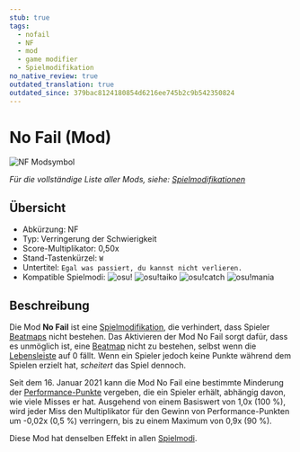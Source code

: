 ```yaml
---
stub: true
tags:
  - nofail
  - NF
  - mod
  - game modifier
  - Spielmodifikation
no_native_review: true
outdated_translation: true
outdated_since: 379bac8124180854d6216ee745b2c9b542350824
---
```


# No Fail (Mod)

![NF Modsymbol](/wiki/shared/mods/NF.png "No Fail (NF) Modsymbol")

*Für die vollständige Liste aller Mods, siehe: [Spielmodifikationen](/wiki/Gameplay/Game_modifier)*

## Übersicht

- Abkürzung: NF
- Typ: Verringerung der Schwierigkeit
- Score-Multiplikator: 0,50x
- Stand-Tastenkürzel: `W`
- Untertitel: `Egal was passiert, du kannst nicht verlieren.`
- Kompatible Spielmodi: ![][osu!] ![][osu!taiko] ![][osu!catch] ![][osu!mania]

## Beschreibung

Die Mod **No Fail** ist eine [Spielmodifikation](/wiki/Gameplay/Game_modifier), die verhindert, dass Spieler [Beatmaps](/wiki/Beatmap) nicht bestehen. Das Aktivieren der Mod No Fail sorgt dafür, dass es unmöglich ist, eine [Beatmap](/wiki/Beatmap) nicht zu bestehen, selbst wenn die [Lebensleiste](/wiki/Client/Interface/Health_bar) auf 0 fällt. Wenn ein Spieler jedoch keine Punkte während dem Spielen erzielt hat, *scheitert* das Spiel dennoch.

Seit dem 16. Januar 2021 kann die Mod No Fail eine bestimmte Minderung der [Performance-Punkte](/wiki/Performance_points) vergeben, die ein Spieler erhält, abhängig davon, wie viele Misses er hat. Ausgehend von einem Basiswert von 1,0x (100 %), wird jeder Miss den Multiplikator für den Gewinn von Performance-Punkten um -0,02x (0,5 %) verringern, bis zu einem Maximum von 0,9x (90 %).

Diese Mod hat denselben Effekt in allen [Spielmodi](/wiki/Game_mode).

[osu!]: /wiki/shared/mode/osu.png "osu!"
[osu!taiko]: /wiki/shared/mode/taiko.png "osu!taiko"
[osu!catch]: /wiki/shared/mode/catch.png "osu!catch"
[osu!mania]: /wiki/shared/mode/mania.png "osu!mania"
